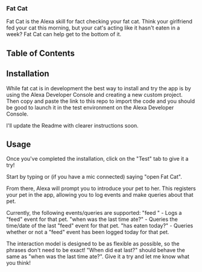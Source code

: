 ### Fat Cat

Fat Cat is the Alexa skill for fact checking your fat cat.  Think your girlfriend fed your cat this morning, but your cat's acting like it hasn't eaten in a week?  Fat Cat can help get to the bottom of it.

## Table of Contents

## Installation

While fat cat is in development the best way to install and try the app is by using the Alexa Developer Console and creating a new custom project.  Then copy and paste the link to this repo to import the code and you should be good to launch it in the test environment on the Alexa Developer Console.

I'll update the Readme with clearer instructions soon.

## Usage

Once you've completed the installation, click on the "Test" tab to give it a try!

Start by typing or (if you have a mic connected) saying "open Fat Cat".

From there, Alexa will prompt you to introduce your pet to her.  This registers your pet in the app, allowing you to log events and make queries about that pet.

Currently, the following events/queries are supported:
"feed <pet>" - Logs a "feed" event for that pet.
"when was the last time <pet> ate?" - Queries the time/date of the last "feed" event for that pet.
"has <pet> eaten today?" - Queries whether or not a "feed" event has been logged today for that pet.

The interaction model is designed to be as flexible as possible, so the phrases don't need to be exact!  "When did <pet> eat last?" should behave the same as "when was the last time <pet> ate?".  Give it a try and let me know what you think!
